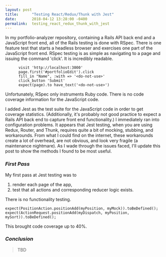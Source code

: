```yaml
---
layout: post
title:      "Testing React/Redux/Thunk with Jest"
date:       2018-04-12 13:28:00 -0400
permalink:  testing_react_redux_thunk_with_jest
---
```


In my portfolio-analyzer repository, containing a Rails API back end and a JavaScript front end, all of the Rails testing is done with RSpec.
There is one feature test that starts a headless browser and exercises one part of the JavaScript front end.
RSpec testing is as simple as navigating to a page and issuing the command 'click'.
It is incredibly readable.
```
      visit 'http://localhost:3000'
      page.first('#portfolioEdit').click
      fill_in "Name", :with => '<do-not-use>'
      click_button 'Submit'
      expect(page).to have_text('<do-not-use>')
```
Unfortunately, RSpec only instruments Ruby code.
There is no code coverage information for the JavaScript code.

I added Jest as the test suite for the JavaScript code in order to get coverage statistics.
(Additionally, it's probably not good practice to expect a Rails API back end to capture front end functionality.)
I immediately ran into configuration problems.
It appears that Jest testing, when you are using Redux, Router, and Thunk, requires quite a bit of mocking, stubbing, and workarounds.
From what I could find on the internet, these workarounds create a lot of overhead, are not obvious, and look very fragile (a maintenance nightmare).
As I wade through the issues faced, I'll update this post to show the methods I found to be most useful.

### *First Pass*
My first pass at Jest testing was to
1. render each page of the app,
2. test that all actions and corresponding reducer logic exists.

There is no functionality testing.

```
expect(PositionAction.positionAdd(myPosition, myMock)).toBeDefined();
expect(ActionRequest.positionAdd(myDispatch, myPosition, mySort)).toBeDefined();
```
This brought code coverage up to 40%.

### ***Conclusion***
>TBD
